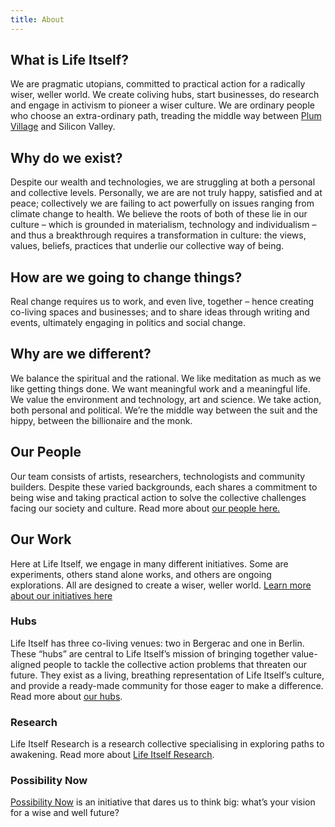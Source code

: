 ```yaml
---
title: About
---
```


## What is Life Itself?

We are pragmatic utopians, committed to practical action for a radically wiser, weller world. We create coliving hubs, start businesses, do research and engage in activism to pioneer a wiser culture. We are ordinary people who choose an extra-ordinary path, treading the middle way between [Plum Village](https://www.plumvillage.uk/) and Silicon Valley.

## Why do we exist?

Despite our wealth and technologies, we are struggling at both a personal and collective levels. Personally, we are are not truly happy, satisfied and at peace; collectively we are failing to act powerfully on issues ranging from climate change to health. We believe the roots of both of these lie in our culture – which is grounded in materialism, technology and individualism – and thus a breakthrough requires a transformation in culture: the views, values, beliefs, practices that underlie our collective way of being.

## How are we going to change things?

Real change requires us to work, and even live, together – hence creating co-living spaces and businesses; and to share ideas through writing and events, ultimately engaging in politics and social change.

## Why are we different?

We balance the spiritual and the rational. We like meditation as much as we like getting things done. We want meaningful work and a meaningful life. We value the environment and technology, art and science. We take action, both personal and political. We’re the middle way between the suit and the hippy, between the billionaire and the monk.

## Our People

Our team consists of artists, researchers, technologists and community builders. Despite these varied backgrounds, each shares a commitment to being wise and taking practical action to solve the collective challenges facing our society and culture. Read more about [our people here.](https://lifeitself.org/people/)

## Our Work

Here at Life Itself, we engage in many different initiatives. Some are experiments, others stand alone works, and others are ongoing explorations. All are designed to create a wiser, weller world. [Learn more about our initiatives here](https://lifeitself.org/initiatives)

### Hubs

Life Itself has three co-living venues: two in Bergerac and one in Berlin. These “hubs” are central to Life Itself’s mission of bringing together value-aligned people to tackle the collective action problems that threaten our future. They exist as a living, breathing representation of Life Itself’s culture, and provide a ready-made community for those eager to make a difference. Read more about [our hubs](https://lifeitself.org/hubs/).

### Research

Life Itself Research is a research collective specialising in exploring paths to awakening. Read more about [Life Itself Research](https://lifeitself.org/research).

### Possibility Now

[Possibility Now](https://possibilitynow.org/) is an initiative that dares us to think big: what’s your vision for a wise and well future?

